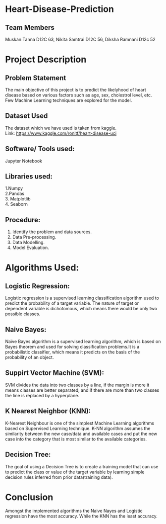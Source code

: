 # Heart-Disease-Prediction
## Team Members
Muskan Tanna D12C 63, Nikita Samtrai D12C 56, Diksha Ramnani D12c 52
# Project Description
## Problem Statement
The main objective of this project is to predict the likelyhood of heart disease based on various factors such as age, sex, cholestrol level, etc. Few Machine Learning techniques are explored for the model.
## Dataset Used
The dataset which we have used is taken from kaggle.  
Link: https://www.kaggle.com/ronitf/heart-disease-uci
## Software/ Tools used:
Jupyter Notebook
## Libraries used:
1.Numpy  
2.Pandas  
3. Matplotlib   
4. Seaborn   
## Procedure:
1. Identify the problem and data sources.  
2. Data Pre-processing.  
3. Data Modelling.  
4. Model Evaluation.  
# Algorithms Used:
## Logistic Regression:
Logistic regression is a supervised learning classification algorithm used to predict the probability of a target variable. The nature of target or dependent variable is dichotomous, which means there would be only two possible classes.
## Naive Bayes:
Naïve Bayes algorithm is a supervised learning algorithm, which is based on Bayes theorem and used for solving classification problems.It is a probabilistic classifier, which means it predicts on the basis of the probability of an object.
## Suppirt Vector Machine (SVM):
SVM divides the data into two classes by a line, if the margin is more it means classes are better separated, and if there are more than two classes the line is replaced by a hyperplane.
## K Nearest Neighbor (KNN):
K-Nearest Neighbour is one of the simplest Machine Learning algorithms based on Supervised Learning technique. K-NN algorithm assumes the similarity between the new case/data and available cases and put the new case into the category that is most similar to the available categories.
## Decision Tree:
The goal of using a Decision Tree is to create a training model that can use to predict the class or value of the target variable by learning simple decision rules inferred from prior data(training data).
# Conclusion
Amongst the implemented algorithms the Naive Nayes and Logistic regression have the most accuracy. While the KNN has the least accuracy.

